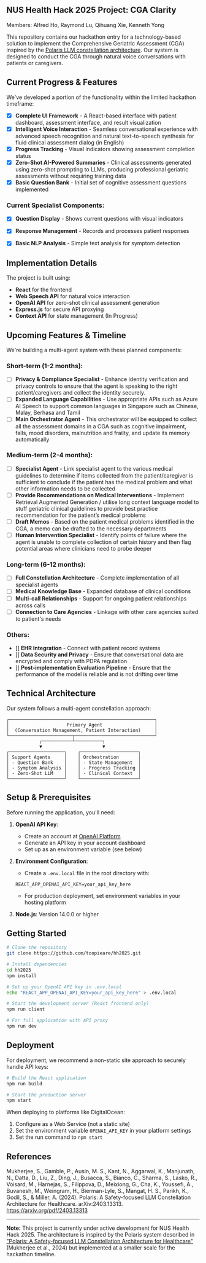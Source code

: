 ## NUS Health Hack 2025 Project: CGA Clarity
Members: Alfred Ho, Raymond Lu, Qihuang Xie, Kenneth Yong

This repository contains our hackathon entry for a technology-based solution to implement the Comprehensive Geriatric Assessment (CGA) inspired by the [Polaris LLM constellation architecture](https://arxiv.org/pdf/2403.13313). Our system is designed to conduct the CGA through natural voice conversations with patients or caregivers.

## Current Progress & Features

We've developed a portion of the functionality within the limited hackathon timeframe:

- [x] **Complete UI Framework** - A React-based interface with patient dashboard, assessment interface, and result visualization
- [x] **Intelligent Voice Interaction** - Seamless conversational experience with advanced speech recognition and natural text-to-speech synthesis for fluid clinical assessment dialog (in English)
- [x] **Progress Tracking** - Visual indicators showing assessment completion status
- [x] **Zero-Shot AI-Powered Summaries** - Clinical assessments generated using zero-shot prompting to LLMs, producing professional geriatric assessments without requiring training data
- [x] **Basic Question Bank** - Initial set of cognitive assessment questions implemented

### Current Specialist Components:
- [x] **Question Display** - Shows current questions with visual indicators
- [x] **Response Management** - Records and processes patient responses
- [x] **Basic NLP Analysis** - Simple text analysis for symptom detection


## Implementation Details

The project is built using:

- **React** for the frontend
- **Web Speech API** for natural voice interaction
- **OpenAI API** for zero-shot clinical assessment generation
- **Express.js** for secure API proxying
- **Context API** for state management (In Progress)


## Upcoming Features & Timeline

We're building a multi-agent system with these planned components:

### Short-term (1-2 months):
- [ ] **Privacy & Compliance Specialist** - Enhance identity verification and privacy controls to ensure that the agent is speaking to the right patient/caregivers and collect the identity securely.
- [ ] **Expanded Language Capabilities** - Use appropriate APIs such as Azure AI Speech to support common languages in Singapore such as Chinese, Malay, Berhasa and Tamil
- [ ] **Main Orchestrator Agent** - This orchestrator will be equipped to collect all the assessment domains in a CGA such as  cognitive impairment, falls, mood disorders, malnutrition and frailty, and update its memory automatically

### Medium-term (2-4 months):
- [ ] **Specialist Agent** - Link specialist agent to the various medical guidelines to determine if items collected from the patient/caregiver is sufficient to conclude if the patient has the medical problem and what other information needs to be collected
- [ ] **Provide Recommendations on Medical Interventions** - Implement Retrieval Augmented Generation / utilise long context language model to stuff geriatric clinical guidelines to provide best practice recommendation for the patient’s medical problems
- [ ] **Draft Memos** - Based on the patient medical problems identified in the CGA, a memo can be drafted to the necessary departments
- [ ] **Human Intervention Specialist** - Identify points of failure where the agent is unable to complete collection of certain history and then flag potential areas where clinicians need to probe deeper

### Long-term (6-12 months):
- [ ] **Full Constellation Architecture** - Complete implementation of all specialist agents
- [ ] **Medical Knowledge Base** - Expanded database of clinical conditions
- [ ] **Multi-call Relationships** - Support for ongoing patient relationships across calls
- [ ] **Connection to Care Agencies** - Linkage with other care agencies suited to patient's needs

### Others:
- [] **EHR Integration**  - Connect with patient record systems
- [] **Data Security and Privacy** - Ensure that conversational data are encrypted and comply with PDPA regulation
- [] **Post-implementation Evaluation Pipeline** - Ensure that the performance of the model is reliable and is not drifting over time


## Technical Architecture

Our system follows a multi-agent constellation approach:

```
┌─────────────────────────────────────────────────────┐
│                     Primary Agent                   │
│  (Conversation Management, Patient Interaction)     │
└───────────────────────┬─────────────────────────────┘
            ┌───────────┴──────────┐
            ▼                      ▼
┌────────────────────┐    ┌─────────────────────┐
│ Support Agents     │    │ Orchestration       │
│ - Question Bank    │    │ - State Management  │
│ - Symptom Analysis │    │ - Progress Tracking │
│ - Zero-Shot LLM    │    │ - Clinical Context  │
└────────────────────┘    └─────────────────────┘
```

## Setup & Prerequisites

Before running the application, you'll need:

1. **OpenAI API Key**: 
   - Create an account at [OpenAI Platform](https://platform.openai.com)
   - Generate an API key in your account dashboard
   - Set up as an environment variable (see below)

2. **Environment Configuration**:
   - Create a `.env.local` file in the root directory with:
   ```
   REACT_APP_OPENAI_API_KEY=your_api_key_here
   ```
   - For production deployment, set environment variables in your hosting platform

3. **Node.js**: Version 14.0.0 or higher


## Getting Started

```bash
# Clone the repository
git clone https://github.com/toopieare/hh2025.git

# Install dependencies
cd hh2025
npm install

# Set up your OpenAI API key in .env.local
echo "REACT_APP_OPENAI_API_KEY=your_api_key_here" > .env.local

# Start the development server (React frontend only)
npm run client

# For full application with API proxy
npm run dev
```

## Deployment

For deployment, we recommend a non-static site approach to securely handle API keys:

```bash
# Build the React application
npm run build

# Start the production server
npm start
```

When deploying to platforms like DigitalOcean:
1. Configure as a Web Service (not a static site)
2. Set the environment variable `OPENAI_API_KEY` in your platform settings
3. Set the run command to `npm start`

## References

Mukherjee, S., Gamble, P., Ausin, M. S., Kant, N., Aggarwal, K., Manjunath, N., Datta, D., Liu, Z., Ding, J., Busacca, S., Bianco, C., Sharma, S., Lasko, R., Voisard, M., Harnejas, S., Filippova, D., Meixiong, G., Cha, K., Youssefi, A., Buvanesh, M., Weingram, H., Bierman-Lyle, S., Mangat, H. S., Parikh, K., Godil, S., & Miller, A. (2024). Polaris: A Safety-focused LLM Constellation Architecture for Healthcare. arXiv:2403.13313. https://arxiv.org/pdf/2403.13313

---

**Note:** This project is currently under active development for NUS Health Hack 2025. The architecture is inspired by the Polaris system described in ["Polaris: A Safety-focused LLM Constellation Architecture for Healthcare"](https://arxiv.org/pdf/2403.13313) (Mukherjee et al., 2024) but implemented at a smaller scale for the hackathon timeline.